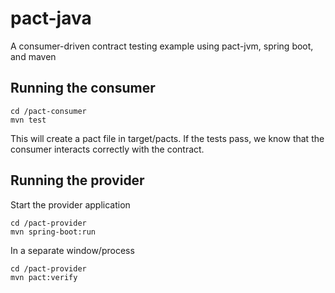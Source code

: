 # pact-java
A consumer-driven contract testing example using pact-jvm, spring boot, and maven 

## Running the consumer
    cd /pact-consumer
    mvn test

This will create a pact file in target/pacts. If the tests pass, we know that the consumer interacts correctly with the contract.

## Running the provider
Start the provider application

    cd /pact-provider
    mvn spring-boot:run

In a separate window/process

    cd /pact-provider
    mvn pact:verify
